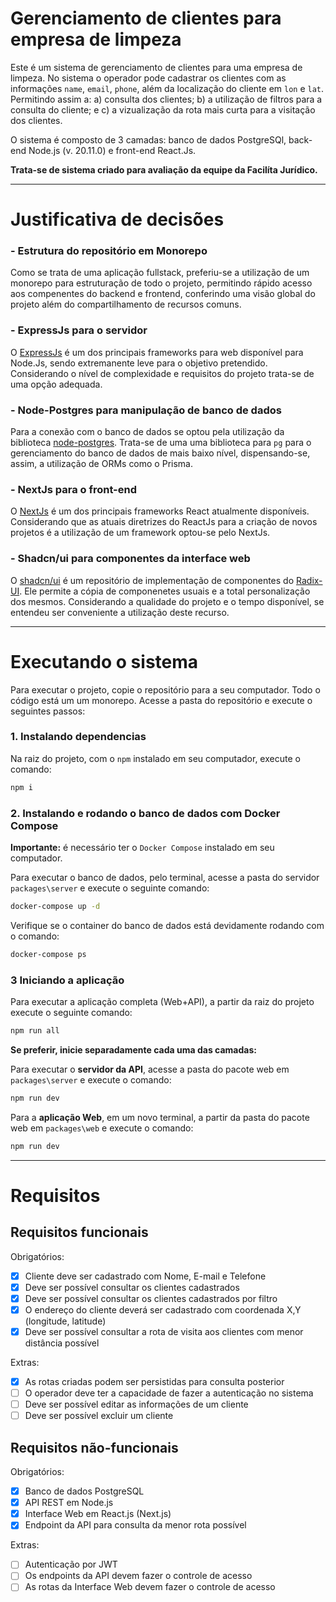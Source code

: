 # Gerenciamento de clientes para empresa de limpeza

Este é um sistema de gerenciamento de clientes para uma empresa de limpeza. No sistema o operador pode cadastrar os clientes com as informações `name`, `email`, `phone`, além da localização do cliente em `lon` e `lat`. Permitindo assim a: a) consulta dos clientes; b) a utilização de filtros para a consulta do cliente; e c) a vizualização da rota mais curta para a visitação dos clientes.

O sistema é composto de 3 camadas: banco de dados PostgreSQl, back-end Node.js (v. 20.11.0) e front-end React.Js.

**Trata-se de sistema criado para avaliação da equipe da Facilíta Jurídico.**

---

# Justificativa de decisões 


### - Estrutura do repositório em Monorepo

Como se trata de uma aplicação fullstack, preferiu-se a utilização de um monorepo para estruturação de todo o projeto, permitindo rápido acesso aos compenentes do backend e frontend, conferindo uma visão global do projeto além do compartilhamento de recursos comuns.

### - ExpressJs para o servidor

O [ExpressJs](https://expressjs.com/pt-br/) é um dos principais frameworks para web disponível para Node.Js, sendo extremanente leve para o objetivo pretendido. Considerando o nível de complexidade e requisitos do projeto trata-se de uma opção adequada.

### - Node-Postgres para manipulação de banco de dados

Para a conexão com o banco de dados se optou pela utilização da biblioteca [node-postgres](https://node-postgres.com/). Trata-se de uma uma biblioteca para `pg` para o gerenciamento do banco de dados de mais baixo nível, dispensando-se, assim, a utilização de ORMs como o Prisma.

### - NextJs para o front-end

O [NextJs](https://nextjs.org/) é um dos principais frameworks React atualmente disponíveis. Considerando que as atuais diretrizes do ReactJs para a criação de novos projetos é a utilização de um framework optou-se pelo NextJs.

### - Shadcn/ui para componentes da interface web

O [shadcn/ui](https://ui.shadcn.com/) é um repositório de implementação de componentes do [Radix-UI](https://www.radix-ui.com/). Ele permite a cópia de componenetes usuais e a total personalização dos mesmos. Considerando a qualidade do projeto e o tempo disponível, se entendeu ser conveniente a utilização deste recurso.

---

# Executando o sistema

Para executar o projeto, copie o repositório para a seu computador. Todo o código está um um monorepo. Acesse a pasta do repositório e execute o seguintes passos:


### 1. Instalando dependencias

Na raiz do projeto, com o `npm` instalado em seu computador, execute o comando:

```bash
npm i
```

### 2. Instalando e rodando o banco de dados com Docker Compose

**Importante:** é necessário ter o `Docker Compose` instalado em seu computador.

Para executar o banco de dados, pelo terminal, acesse a pasta do servidor `packages\server` e execute o seguinte comando:

```bash
docker-compose up -d
```

Verifique se o container do banco de dados está devidamente rodando com o comando:

```bash
docker-compose ps
```

### 3 Iniciando a aplicação

Para executar a aplicação completa (Web+API), a partir da raiz do projeto execute o seguinte comando:

```bash
npm run all
```

**Se preferir, inicie separadamente cada uma das camadas:**

Para executar o **servidor da API**, acesse a pasta do pacote web em `packages\server` e execute o comando:

```bash
npm run dev
```

Para a **aplicação Web**, em um novo terminal, a partir da pasta do pacote web em `packages\web` e execute o comando:

```bash
npm run dev
```

---

# Requisitos

## Requisitos funcionais
Obrigatórios:
- [x] Cliente deve ser cadastrado com Nome, E-mail e Telefone
- [x] Deve ser possível consultar os clientes cadastrados
- [x] Deve ser possível consultar os clientes cadastrados por filtro
- [x] O endereço do cliente deverá ser cadastrado com coordenada X,Y (longitude, latitude)
- [x] Deve ser possível consultar a rota de visita aos clientes com menor distância possível

Extras:
- [x] As rotas criadas podem ser persistidas para consulta posterior
- [ ] O operador deve ter a capacidade de fazer a autenticação no sistema
- [ ] Deve ser possível editar as informações de um cliente 
- [ ] Deve ser possível excluir um cliente  

## Requisitos não-funcionais
Obrigatórios:
- [x] Banco de dados PostgreSQL
- [x] API REST em Node.js
- [x] Interface Web em React.js (Next.js)
- [x] Endpoint da API para consulta da menor rota possível

Extras:
- [ ] Autenticação por JWT
- [ ] Os endpoints da API devem fazer o controle de acesso
- [ ] As rotas da Interface Web devem fazer o controle de acesso
